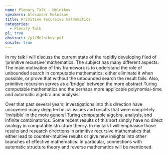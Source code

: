 ```yaml
---
name: Plenary Talk - Melnikov
speakers: Alexander Melnikov
title: Primitive recursive mathematics
categories:
  - Plenary Talk
pl: true
abstract: /pl/Melnikov.pdf
onsite: true
---
```


In my talk I will discuss the current state of the rapidly developing filed of &#x2018;primitive recursive&#x2019; mathematics. The subject has many different aspects. The main motivation of this framework is to understand the role of unbounded search in computable mathematics: either eliminate it when possible, or prove that without the unbounded search the result fails.
Also, primitive recursion serves as a &#x2018;bridge&#x2019; between the more abstract Turing computable mathematics and the perhaps more applicable polynomial-time and automatic algebra and analysis.

 Over that past several years, investigations into this direction have uncovered many deep technical issues and results that were completely &#x2018;invisible&#x2019; in the more general  Turing computable algebra, analysis, and infinite combinatorics. Some recent results of this sort simply have no direct analogy in computable structure theory.
In my talk I will emphasise those results and research directions in primitive recursive mathematics that either lead to counter-intuitive results or give new insights into other branches of effective mathematics. In particular, connections  with automatic structure theory  and reverse mathematics will be mentioned.
